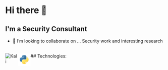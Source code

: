 <!--
**Kediel/Kediel** is a ✨ _special_ ✨ repository because its `README.md` (this file) appears on your GitHub profile.

Here are some ideas to get you started:

- 🔭 I’m currently working on ...
- 🌱 I’m currently learning ...
- 👯 I’m looking to collaborate on ...
- 🤔 I’m looking for help with ...
- 💬 Ask me about ...
- 📫 How to reach me: ...
- 😄 Pronouns: ...
- ⚡ Fun fact: ...
-->
# Hi there 👋
## I'm a Security Consultant

- 👯 I’m looking to collaborate on ...
 Security work and interesting research
<br />
## Technologies:
<!-- OS -->
<img align="left" alt="Kali" width="40px" src="https://camo.githubusercontent.com/3f86b91e17493b190c20f4a2a56f06649372a43e29bf969d91bbf322fefe9668/68747470733a2f2f6769746c61622e636f6d2f6b616c696c696e75782f646f63756d656e746174696f6e2f677261706869632d7265736f75726365732f2d2f7261772f6d61737465722f6b616c692d6c6f676f2d323031362d776974682d647261676f6e2f6b616c692d6c6f676f2d647261676f6e2e706e67" />

<!-- <br />

<!-- Languages -->
<img align="left" alt="Python" width="40px" src="https://raw.githubusercontent.com/github/explore/80688e429a7d4ef2fca1e82350fe8e3517d3494d/topics/python/python.png" />

<!-- <br />

<br />
## 📫 How to reach me:
- https://almacaribe.co/business_profile.html
